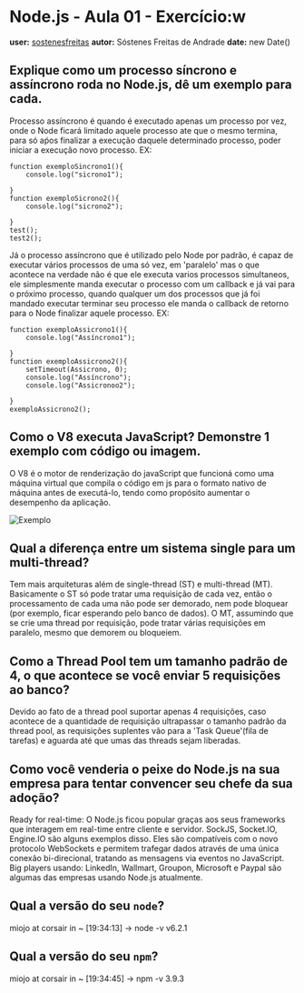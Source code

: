 # Node.js - Aula 01 - Exercício:w
**user:** [sostenesfreitas](https://github.com/sostenesfreitas)
**autor:** Sóstenes Freitas de Andrade
**date:** new Date()

## Explique como um processo síncrono e assíncrono roda no Node.js, dê um exemplo para cada.
Processo assíncrono é quando é executado apenas um processo por vez, onde o Node ficará limitado aquele processo ate que o mesmo termina, para só aṕos finalizar a execução daquele determinado processo, poder iniciar a execução novo processo.
EX:
```
function exemploSincrono1(){
    console.log("sicrono1");

}
function exemploSicrono2(){
    console.log("sicrono2");

}
test();
test2();
```

Já o processo assíncrono que é utilizado pelo Node por padrão, é capaz de executar vários processos de uma só vez, em 'paralelo'
mas o que acontece na verdade não é que ele executa varios processos simultaneos, ele simplesmente manda executar o processo com um callback e já vai para o próximo processo, quando qualquer um dos processos que já foi mandado executar terminar seu processo ele manda o callback de retorno para o Node finalizar aquele processo. 
EX:
```
function exemploAssicrono1(){
    console.log("Assíncrono1");

}
function exemploAssicrono2(){
    setTimeout(Assicrono, 0);
    console.log("Assíncrono");
    console.log("Assicronoo2");

}
exemploAssicrono2();
```

## Como o V8 executa JavaScript? Demonstre 1 exemplo com código ou imagem.
O V8 é o motor de renderização do javaScript que funcioná como uma máquina virtual que compila o código em js para o formato nativo de máquina antes de executá-lo, tendo como propósito aumentar o desempenho da aplicação.

![Exemplo](http://image.slidesharecdn.com/15fuv8js7ulf1nzuakfe-140628073041-phpapp01/95/nodejs-enterprise-middleware-25-638.jpg?cb=1403940779)

## Qual a diferença entre um sistema single para um multi-thread?
Tem mais arquiteturas além de single-thread (ST) e multi-thread (MT). Basicamente o ST só pode tratar uma requisição de cada vez, então o processamento de cada uma não pode ser demorado, nem pode bloquear (por exemplo, ficar esperando pelo banco de dados). O MT, assumindo que se crie uma thread por requisição, pode tratar várias requisições em paralelo, mesmo que demorem ou bloqueiem.

## Como a Thread Pool tem um tamanho padrão de 4, o que acontece se você enviar 5 requisições ao banco?
Devido ao fato de a thread pool suportar apenas 4 requisições, caso acontece de a quantidade de requisição ultrapassar o tamanho padrão da thread pool, as requisições suplentes vão para a 'Task Queue'(fila de tarefas) e aguarda até que umas das threads sejam liberadas.

## Como você venderia o peixe do Node.js na sua empresa para tentar convencer seu chefe da sua adoção?
Ready for real-time: O Node.js ficou popular graças aos seus frameworks que interagem em real-time entre cliente e servidor. SockJS, Socket.IO, Engine.IO são alguns exemplos disso. Eles são compatíveis com o novo protocolo WebSockets e permitem trafegar dados através de uma única conexão bi-direcional, tratando as mensagens via eventos no JavaScript.
Big players usando: LinkedIn, Wallmart, Groupon, Microsoft e Paypal são algumas das empresas usando Node.js atualmente.

## Qual a versão do seu `node`?
 miojo at corsair in ~ [19:34:13]
→ node -v
v6.2.1



## Qual a versão do seu `npm`?
miojo at corsair in ~ [19:34:45]
→ npm -v
3.9.3



```
```
```
```
